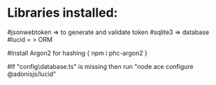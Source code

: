 # Libraries installed:
#jsonwebtoken => to generate and validate token
#sqlite3 => database
#lucid = > ORM
  
#Install Argon2 for hashing { npm i phc-argon2 }

#If "config\database.ts" is missing then run "node ace configure @adonisjs/lucid"
